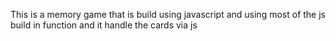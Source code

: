 This is a memory game that is build using javascript and using most of the js build in function and it handle the cards via js
